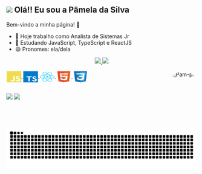 <h2><img src="https://emojis.slackmojis.com/emojis/images/1531849430/4246/blob-sunglasses.gif?1531849430" width="30"/> Olá!! Eu sou a Pâmela da Silva</h2>

Bem-vindo a minha página! 👋
- 🔭 Hoje trabalho como Analista de Sistemas Jr
- 🌱 Estudando JavaScript, TypeScript e ReactJS
- 😄 Pronomes: ela/dela

<div align="center">
  <a href="https://github.com/panhavsilva">
  <img height="180em" src="https://github-readme-stats.vercel.app/api?username=panhavsilva&show_icons=true&theme=material-palenight&include_all_commits=true&count_private=true"/>
  <img height="180em" src="https://github-readme-stats.vercel.app/api/top-langs/?username=panhavsilva&layout=compact&langs_count=7&theme=material-palenight"/>
</div>
<div style="display: inline_block"><br>
  <img align="center" alt="Pam-Js" height="30" width="40" src="https://raw.githubusercontent.com/devicons/devicon/master/icons/javascript/javascript-plain.svg">
  <img align="center" alt="Pam-Ts" height="30" width="40" src="https://raw.githubusercontent.com/devicons/devicon/master/icons/typescript/typescript-plain.svg">
  <img align="center" alt="Pam-React" height="30" width="40" src="https://raw.githubusercontent.com/devicons/devicon/master/icons/react/react-original.svg">
  <img align="center" alt="Pam-HTML" height="30" width="40" src="https://raw.githubusercontent.com/devicons/devicon/master/icons/html5/html5-original.svg">
  <img align="center" alt="Pam-CSS" height="30" width="40" src="https://raw.githubusercontent.com/devicons/devicon/master/icons/css3/css3-original.svg">
  <img align="right" alt="Pam-pic" height="150" style="border-radius:50px;" src="https://cdn.discordapp.com/attachments/642380698950434818/892179661302427658/picasion.com_1bc8fb8bb4765b6a14e772d2af734e13.gif?width=676&height=676">
</div>

##
  
<div> 
  <a href = "mailto:panhavsilva@gmail.com"><img src="https://img.shields.io/badge/-Gmail-%23333?style=for-the-badge&logo=gmail&logoColor=white" target="_blank"></a>
  <a href="https://www.linkedin.com/in/pamelavsilva/" target="_blank"><img src="https://img.shields.io/badge/-LinkedIn-%230077B5?style=for-the-badge&logo=linkedin&logoColor=white" target="_blank"></a> 

  ![Snake animation](https://github.com/panhavsilva/panhavsilva/blob/output/github-contribution-grid-snake.svg)

</div>
